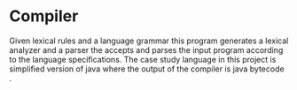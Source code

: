 # Compiler
Given lexical rules and a language grammar this program generates a lexical analyzer and a parser the accepts and parses the input program according to the language specifications. The case study language in this project is simplified version of java where the output of the compiler is java bytecode .
